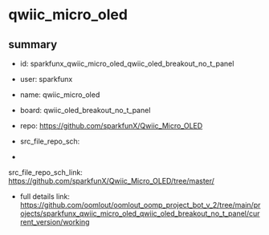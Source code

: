 # qwiic_micro_oled
 
## summary 
* id: sparkfunx_qwiic_micro_oled_qwiic_oled_breakout_no_t_panel
* user: sparkfunx
* name: qwiic_micro_oled
* board: qwiic_oled_breakout_no_t_panel
* repo: https://github.com/sparkfunX/Qwiic_Micro_OLED



* src_file_repo_sch: 
*
 src_file_repo_sch_link: https://github.com/sparkfunX/Qwiic_Micro_OLED/tree/master/
* full details link: https://github.com/oomlout/oomlout_oomp_project_bot_v_2/tree/main/projects/sparkfunx_qwiic_micro_oled_qwiic_oled_breakout_no_t_panel/current_version/working  






